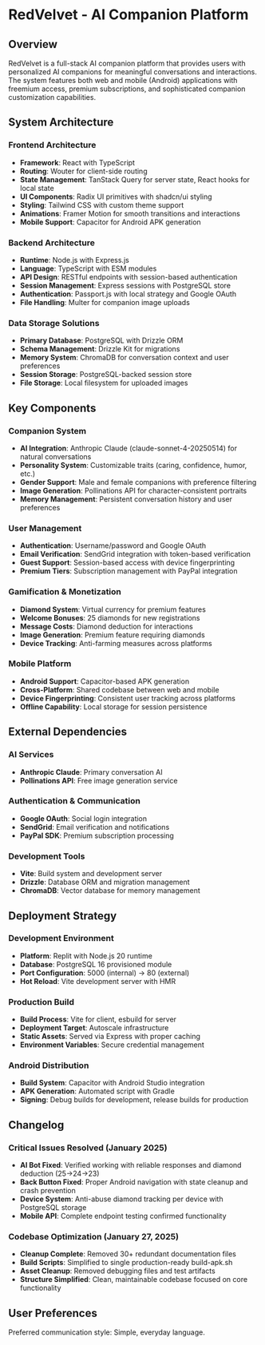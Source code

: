 # RedVelvet - AI Companion Platform

## Overview

RedVelvet is a full-stack AI companion platform that provides users with personalized AI companions for meaningful conversations and interactions. The system features both web and mobile (Android) applications with freemium access, premium subscriptions, and sophisticated companion customization capabilities.

## System Architecture

### Frontend Architecture
- **Framework**: React with TypeScript
- **Routing**: Wouter for client-side routing
- **State Management**: TanStack Query for server state, React hooks for local state
- **UI Components**: Radix UI primitives with shadcn/ui styling
- **Styling**: Tailwind CSS with custom theme support
- **Animations**: Framer Motion for smooth transitions and interactions
- **Mobile Support**: Capacitor for Android APK generation

### Backend Architecture
- **Runtime**: Node.js with Express.js
- **Language**: TypeScript with ESM modules
- **API Design**: RESTful endpoints with session-based authentication
- **Session Management**: Express sessions with PostgreSQL store
- **Authentication**: Passport.js with local strategy and Google OAuth
- **File Handling**: Multer for companion image uploads

### Data Storage Solutions
- **Primary Database**: PostgreSQL with Drizzle ORM
- **Schema Management**: Drizzle Kit for migrations
- **Memory System**: ChromaDB for conversation context and user preferences
- **Session Storage**: PostgreSQL-backed session store
- **File Storage**: Local filesystem for uploaded images

## Key Components

### Companion System
- **AI Integration**: Anthropic Claude (claude-sonnet-4-20250514) for natural conversations
- **Personality System**: Customizable traits (caring, confidence, humor, etc.)
- **Gender Support**: Male and female companions with preference filtering
- **Image Generation**: Pollinations API for character-consistent portraits
- **Memory Management**: Persistent conversation history and user preferences

### User Management
- **Authentication**: Username/password and Google OAuth
- **Email Verification**: SendGrid integration with token-based verification
- **Guest Support**: Session-based access with device fingerprinting
- **Premium Tiers**: Subscription management with PayPal integration

### Gamification & Monetization
- **Diamond System**: Virtual currency for premium features
- **Welcome Bonuses**: 25 diamonds for new registrations
- **Message Costs**: Diamond deduction for interactions
- **Image Generation**: Premium feature requiring diamonds
- **Device Tracking**: Anti-farming measures across platforms

### Mobile Platform
- **Android Support**: Capacitor-based APK generation
- **Cross-Platform**: Shared codebase between web and mobile
- **Device Fingerprinting**: Consistent user tracking across platforms
- **Offline Capability**: Local storage for session persistence

## External Dependencies

### AI Services
- **Anthropic Claude**: Primary conversation AI
- **Pollinations API**: Free image generation service

### Authentication & Communication
- **Google OAuth**: Social login integration
- **SendGrid**: Email verification and notifications
- **PayPal SDK**: Premium subscription processing

### Development Tools
- **Vite**: Build system and development server
- **Drizzle**: Database ORM and migration management
- **ChromaDB**: Vector database for memory management

## Deployment Strategy

### Development Environment
- **Platform**: Replit with Node.js 20 runtime
- **Database**: PostgreSQL 16 provisioned module
- **Port Configuration**: 5000 (internal) → 80 (external)
- **Hot Reload**: Vite development server with HMR

### Production Build
- **Build Process**: Vite for client, esbuild for server
- **Deployment Target**: Autoscale infrastructure
- **Static Assets**: Served via Express with proper caching
- **Environment Variables**: Secure credential management

### Android Distribution
- **Build System**: Capacitor with Android Studio integration
- **APK Generation**: Automated script with Gradle
- **Signing**: Debug builds for development, release builds for production

## Changelog

### Critical Issues Resolved (January 2025)
- **AI Bot Fixed**: Verified working with reliable responses and diamond deduction (25→24→23)
- **Back Button Fixed**: Proper Android navigation with state cleanup and crash prevention
- **Device System**: Anti-abuse diamond tracking per device with PostgreSQL storage
- **Mobile API**: Complete endpoint testing confirmed functionality

### Codebase Optimization (January 27, 2025)
- **Cleanup Complete**: Removed 30+ redundant documentation files
- **Build Scripts**: Simplified to single production-ready build-apk.sh
- **Asset Cleanup**: Removed debugging files and test artifacts
- **Structure Simplified**: Clean, maintainable codebase focused on core functionality

## User Preferences

Preferred communication style: Simple, everyday language.